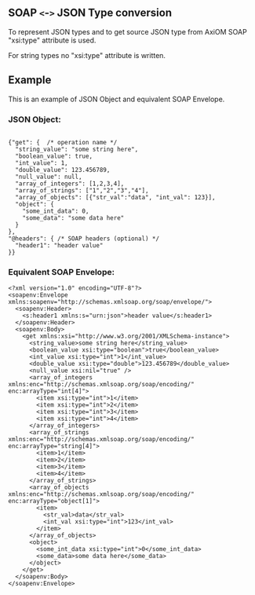 ## SOAP `<`-`>` JSON Type conversion ##

To represent JSON types and to get source JSON type from AxiOM SOAP "xsi:type" attribute is used.

For string types no "xsi:type" attribute is written.

## Example ##

This is an example of JSON Object and equivalent SOAP Envelope.

### JSON Object: ###
```

{"get": {  /* operation name */
  "string_value": "some string here",
  "boolean_value": true,
  "int_value": 1,
  "double_value": 123.456789,
  "null_value": null,
  "array_of_integers": [1,2,3,4],
  "array_of_strings": ["1","2","3","4"],
  "array_of_objects": [{"str_val":"data", "int_val": 123}],
  "object": {
    "some_int_data": 0,
    "some_data": "some data here"
  }
},
"@headers": { /* SOAP headers (optional) */
  "header1": "header value"
}}

```

### Equivalent SOAP Envelope: ###

```
<?xml version="1.0" encoding="UTF-8"?>
<soapenv:Envelope xmlns:soapenv="http://schemas.xmlsoap.org/soap/envelope/">
  <soapenv:Header>
    <s:header1 xmlns:s="urn:json">header value</s:header1>
  </soapenv:Header>
  <soapenv:Body>
    <get xmlns:xsi="http://www.w3.org/2001/XMLSchema-instance">
      <string_value>some string here</string_value>
      <boolean_value xsi:type="boolean">true</boolean_value>
      <int_value xsi:type="int">1</int_value>
      <double_value xsi:type="double">123.456789</double_value>
      <null_value xsi:nil="true" />
      <array_of_integers xmlns:enc="http://schemas.xmlsoap.org/soap/encoding/" enc:arrayType="int[4]">
        <item xsi:type="int">1</item>
        <item xsi:type="int">2</item>
        <item xsi:type="int">3</item>
        <item xsi:type="int">4</item>
      </array_of_integers>
      <array_of_strings xmlns:enc="http://schemas.xmlsoap.org/soap/encoding/" enc:arrayType="string[4]">
        <item>1</item>
        <item>2</item>
        <item>3</item>
        <item>4</item>
      </array_of_strings>
      <array_of_objects xmlns:enc="http://schemas.xmlsoap.org/soap/encoding/" enc:arrayType="object[1]">
        <item>
          <str_val>data</str_val>
          <int_val xsi:type="int">123</int_val>
        </item>
      </array_of_objects>
      <object>
        <some_int_data xsi:type="int">0</some_int_data>
        <some_data>some data here</some_data>
      </object>
    </get>
  </soapenv:Body>
</soapenv:Envelope>
```
